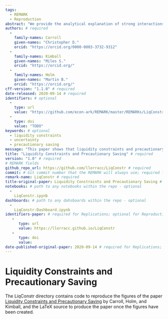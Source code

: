 ```yaml
---
tags:
  - REMARK
  - Reproduction
abstract: "We provide the analytical explanation of strong interactions between precautionary sav- ing and liquidity constraints that are regularly observed in numerical solutions to consump- tion/saving models. The effects of constraints and of uncertainty spring from the same cause: concavification of the consumption function, which can be induced either by constraints or by uncertainty. Concavification propagates back to consumption functions in prior periods. But, surprisingly, once a linear consumption function has been concavified by the presence of either risks or constraints, the introduction of additional concavifiers in a given period can reduce the precautionary motive in earlier periods at some levels of wealth." # abstract: optional
authors: # required
  -
    family-names: Carroll
    given-names: "Christopher D."
    orcid: "https://orcid.org/0000-0003-3732-9312"
  -
    family-names: Kimball
    given-names: "Miles S."
    orcid: "https://orcid.org/"
  -
    family-names: Holm
    given-names: "Martin B."
    orcid: "https://orcid.org/"
cff-version: "1.1.0" # required 
date-released: 2020-09-14 # required
identifiers: # optional
  - 
    type: url
    value: "https://github.com/econ-ark/REMARK/master/REMARKs/LiqConstr.md"
  - 
    type: doi
    value: "TODO"
keywords: # optional
  - liquidity constraints
  - uncertainty
  - precautionary saving
message: "This paper shows that liquidity constraints and precautionary saving are closely related to each other, since both can be thought of is \"counterclockwise concavifications\" of the consumption function.; all results are paired with illustrative numerical solutions." # required
title: "Liquidity Constraints and Precautionary Saving" # required
version: "1.0" # required
# REMARK fields
github_repo_url: https://github.com/llorracc/LiqConstr # required 
commit: # Git commit number that the REMARK will always use; required for "frozen" remarks, optional for "draft" remarks
remark-name: LiqConstr # required 
title-original-paper: Liquidity Constraints and Precautionary Saving # optional 
notebooks: # path to any notebooks within the repo - optional
  - 
    LiqConstr.ipynb
dashboards: # path to any dahsboards within the repo - optional
  - 
    LiqConstr-Dashboard.ipynb
identifiers-paper: # required for Replications; optional for Reproductions
   - 
      type: url 
      value: https://llorracc.github.io/LiqConstr
   - 
      type: doi
      value: 
date-published-original-paper: 2020-09-14 # required for Replications; optional for Reproductions
---
```



# Liquidity Constraints and Precautionary Saving

The LiqConstr directory contains code to reproduce the figures of the paper [Liquidity Constraints and Precautionary Saving](http://econ.jhu.edu/people/ccarroll/papers/LiqConstr/) by Carroll, Holm, and Kimball,
and the LaTeX source to produce the paper once the figures have been created.
